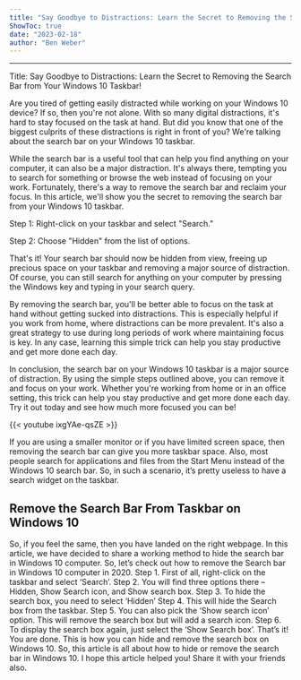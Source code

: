 ```yaml
---
title: "Say Goodbye to Distractions: Learn the Secret to Removing the Search Bar from Your Windows 10 Taskbar!"
ShowToc: true 
date: "2023-02-18"
author: "Ben Weber"
---
```

*****
Title: Say Goodbye to Distractions: Learn the Secret to Removing the Search Bar from Your Windows 10 Taskbar!

Are you tired of getting easily distracted while working on your Windows 10 device? If so, then you're not alone. With so many digital distractions, it's hard to stay focused on the task at hand. But did you know that one of the biggest culprits of these distractions is right in front of you? We're talking about the search bar on your Windows 10 taskbar.

While the search bar is a useful tool that can help you find anything on your computer, it can also be a major distraction. It's always there, tempting you to search for something or browse the web instead of focusing on your work. Fortunately, there's a way to remove the search bar and reclaim your focus. In this article, we'll show you the secret to removing the search bar from your Windows 10 taskbar.

Step 1: Right-click on your taskbar and select "Search."

Step 2: Choose "Hidden" from the list of options.

That's it! Your search bar should now be hidden from view, freeing up precious space on your taskbar and removing a major source of distraction. Of course, you can still search for anything on your computer by pressing the Windows key and typing in your search query.

By removing the search bar, you'll be better able to focus on the task at hand without getting sucked into distractions. This is especially helpful if you work from home, where distractions can be more prevalent. It's also a great strategy to use during long periods of work where maintaining focus is key. In any case, learning this simple trick can help you stay productive and get more done each day.

In conclusion, the search bar on your Windows 10 taskbar is a major source of distraction. By using the simple steps outlined above, you can remove it and focus on your work. Whether you're working from home or in an office setting, this trick can help you stay productive and get more done each day. Try it out today and see how much more focused you can be!

{{< youtube ixgYAe-qsZE >}} 



If you are using a smaller monitor or if you have limited screen space, then removing the search bar can give you more taskbar space. Also, most people search for applications and files from the Start Menu instead of the Windows 10 search bar. So, in such a scenario, it’s pretty useless to have a search widget on the taskbar.

 
## Remove the Search Bar From Taskbar on Windows 10


So, if you feel the same, then you have landed on the right webpage. In this article, we have decided to share a working method to hide the search bar in Windows 10 computer. So, let’s check out how to remove the Search bar in Windows 10 computer in 2020.
Step 1. First of all, right-click on the taskbar and select ‘Search’.
Step 2. You will find three options there – Hidden, Show Search icon, and Show search box.
Step 3. To hide the search box, you need to select ‘Hidden’
Step 4. This will hide the Search box from the taskbar.
Step 5. You can also pick the ‘Show search icon’ option. This will remove the search box but will add a search icon.
Step 6. To display the search box again, just select the ‘Show Search box’.
That’s it! You are done. This is how you can hide and remove the search box on Windows 10.
So, this article is all about how to hide or remove the search bar in Windows 10. I hope this article helped you! Share it with your friends also.





